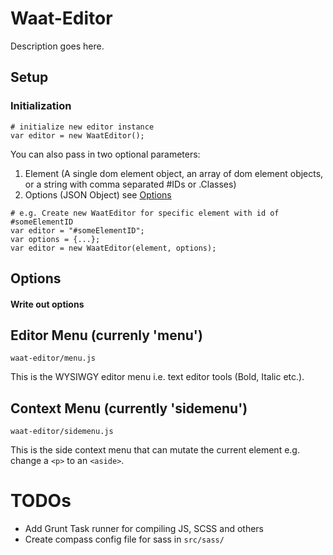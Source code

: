# Waat-Editor

Description goes here.

## Setup

### Initialization



````:js
# initialize new editor instance
var editor = new WaatEditor(); 
````

You can also pass in two optional parameters:
1. Element (A single dom element object, an array of dom element objects, or a string with comma separated #IDs or .Classes)
2. Options (JSON Object) see [Options](#options)

````:js
# e.g. Create new WaatEditor for specific element with id of #someElementID
var editor = "#someElementID";
var options = {...};
var editor = new WaatEditor(element, options);
````

## Options

#### Write out options

## Editor Menu (currenly 'menu')

````
waat-editor/menu.js
````

This is the WYSIWGY editor menu i.e. text editor tools (Bold, Italic etc.).

## Context Menu (currently 'sidemenu')

````
waat-editor/sidemenu.js
````

This is the side context menu that can mutate the current element e.g. change a ````<p>```` to an ````<aside>````.

# TODOs

- Add Grunt Task runner for compiling JS, SCSS and others
- Create compass config file for sass in ````src/sass/````
